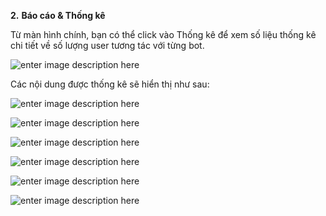 **2.** **Báo cáo & Thống kê**

Từ màn hình chính, bạn có thể click vào Thống kê để xem số liệu thống kê chi tiết về số lượng user tương tác với từng bot.

![enter image description here](https://static8.muarecdn.com/original/muare/images/2019/11/19/5383377_4.png)

Các nội dung được thống kê sẽ hiển thị như sau:

![enter image description here](https://static8.muarecdn.com/original/muare/images/2019/12/20/5424710_128.png)

![enter image description here](https://static8.muarecdn.com/original/muare/images/2019/12/20/5424711_129.png)

![enter image description here](https://static8.muarecdn.com/original/muare/images/2019/12/20/5424712_130.png)

![enter image description here](https://static8.muarecdn.com/original/muare/images/2019/12/20/5424715_131.png)

![enter image description here](https://static8.muarecdn.com/original/muare/images/2019/12/20/5424717_132.png)

![enter image description here](https://static8.muarecdn.com/original/muare/images/2019/12/20/5424719_133.png)







